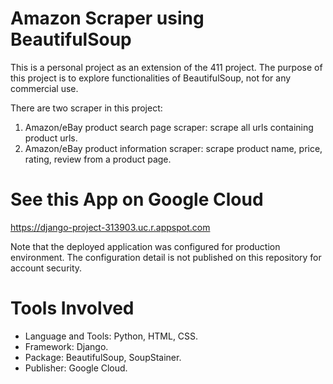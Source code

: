 # Amazon Scraper using BeautifulSoup
This is a personal project as an extension of the 411 project. 
The purpose of this project is to explore functionalities of BeautifulSoup, not for any commercial use. 

There are two scraper in this project: 
1. Amazon/eBay product search page scraper: scrape all urls containing product urls. 
2. Amazon/eBay product information scraper: scrape product name, price, rating, review from a product page. 

# See this App on Google Cloud
https://django-project-313903.uc.r.appspot.com

Note that the deployed application was configured for production environment. The configuration detail is not published on this repository for account security. 

# Tools Involved

- Language and Tools: Python, HTML, CSS.  
- Framework: Django. 
- Package: BeautifulSoup, SoupStainer. 
- Publisher: Google Cloud. 
